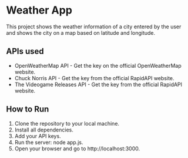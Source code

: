 # Weather App

This project shows the weather information of a city entered by the user and shows the city on a map based on latitude and longitude.
## APIs used

- OpenWeatherMap API - Get the key on the official OpenWeatherMap website.
- Chuck Norris API - Get the key from the official RapidAPI website.
- The Videogame Releases API - Get the key from the official RapidAPI website.

## How to Run

1. Clone the repository to your local machine.
2. Install all dependencies.
3. Add your API keys.
4. Run the server: node app.js.
5. Open your browser and go to http://localhost:3000.
